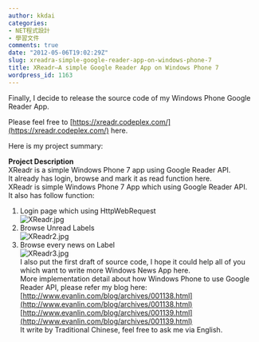 ```yaml
---
author: kkdai
categories:
- NET程式設計
- 學習文件
comments: true
date: "2012-05-06T19:02:29Z"
slug: xreadra-simple-google-reader-app-on-windows-phone-7
title: XReadr–A simple Google Reader App on Windows Phone 7
wordpress_id: 1163
---
```


Finally, I decide to release the source code of my Windows Phone Google Reader App.

 

Please feel free to [https://xreadr.codeplex.com/](https://xreadr.codeplex.com/) here.

 

Here is my project summary:

 

 

**Project Description**       
XReadr is a simple Windows Phone 7 app using Google Reader API.       
It already has login, browse and mark it as read function here.       
XReadr is simple Windows Phone 7 App which using Google Reader API.       
It also has follow function:       
1. Login page which using HttpWebRequest       
![XReadr.jpg](http://i3.codeplex.com/Download?ProjectName=XReadr&DownloadId=376039)       
2. Browse Unread Labels       
![XReadr2.jpg](http://i3.codeplex.com/Download?ProjectName=XReadr&DownloadId=376040)       
3. Browse every news on Label       
![XReadr3.jpg](http://i3.codeplex.com/Download?ProjectName=XReadr&DownloadId=376041)       
I also put the first draft of source code, I hope it could help all of you which want to write more Windows News App here.       
More implementation detail about how Windows Phone to use Google Reader API, please refer my blog here:       
[http://www.evanlin.com/blog/archives/001138.html](http://www.evanlin.com/blog/archives/001138.html)       
[http://www.evanlin.com/blog/archives/001139.html](http://www.evanlin.com/blog/archives/001139.html)       
It write by Traditional Chinese, feel free to ask me via English.
